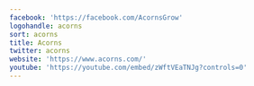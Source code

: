 ```yaml
---
facebook: 'https://facebook.com/AcornsGrow'
logohandle: acorns
sort: acorns
title: Acorns
twitter: acorns
website: 'https://www.acorns.com/'
youtube: 'https://youtube.com/embed/zWftVEaTNJg?controls=0'
---
```


